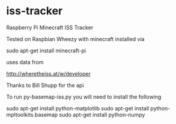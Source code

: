 # iss-tracker
Raspberry Pi Minecraft ISS Tracker

Tested on Raspbian Wheezy with minecraft installed via

sudo apt-get install minecraft-pi

uses data from

http://wheretheiss.at/w/developer

Thanks to Bill Shupp for the api


To run py-basemap-iss.py
you will need to install the following

sudo apt-get install python-matplotlib
sudo apt-get install python-mpltoolkits.basemap
sudo apt-get install python-numpy
